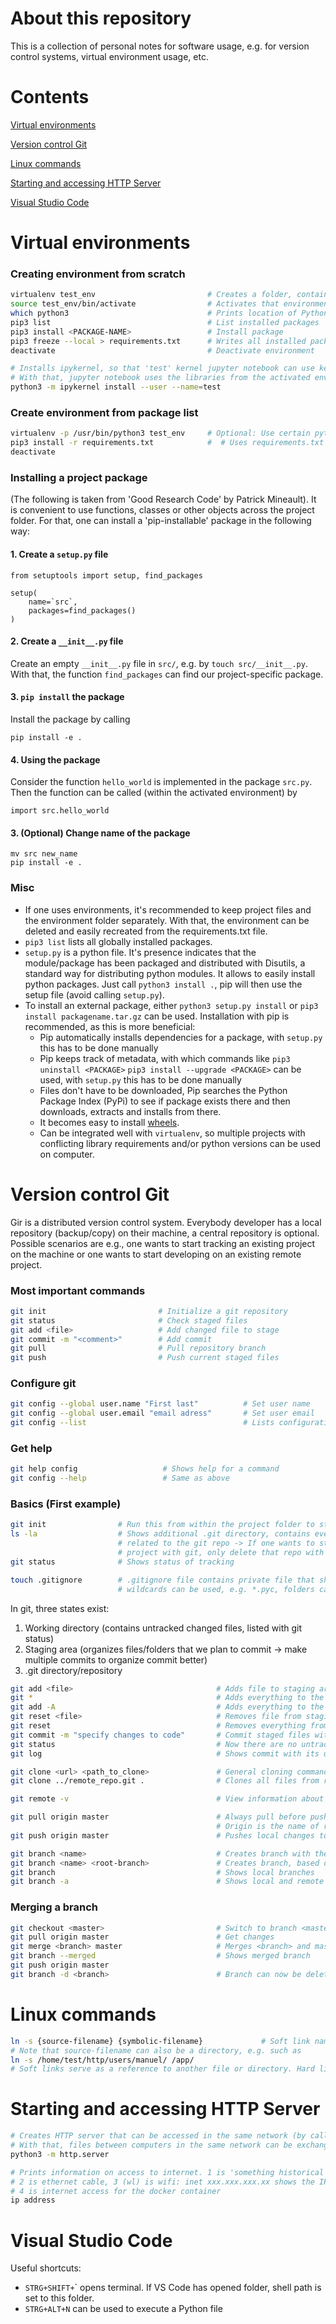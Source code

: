 # About this repository

This is a collection of personal notes for software usage, e.g. for version control
systems, virtual environment usage, etc.

# Contents
[Virtual environments](https://github.com/mankuch/tool-notes/#virtual-environments)

[Version control Git](https://github.com/mankuch/tool-notes/#version-control-git)

[Linux commands](https://github.com/mankuch/tool-notes/#linux-commands)

[Starting and accessing HTTP Server](https://github.com/mankuch/tool-notes/#starting-and-accessing-http-server)

[Visual Studio Code](https://github.com/mankuch/tool-notes/#visual-studio-code)

# Virtual environments

### Creating environment from scratch
```bash
virtualenv test_env                         # Creates a folder, containing a virtual environment
source test_env/bin/activate                # Activates that environment
which python3                               # Prints location of Python executable (can also test which pip3)
pip3 list                                   # List installed packages
pip3 install <PACKAGE-NAME>                 # Install package
pip3 freeze --local > requirements.txt      # Writes all installed packages to .txt file. With that, environment can be easily recreated
deactivate                                  # Deactivate environment

# Installs ipykernel, so that 'test' kernel jupyter notebook can use kernel 'test'
# With that, jupyter notebook uses the libraries from the activated environment (instead of the globally installed libraries)
python3 -m ipykernel install --user --name=test
```

### Create environment from package list
```bash
virtualenv -p /usr/bin/python3 test_env     # Optional: Use certain python version
pip3 install -r requirements.txt            #  # Uses requirements.txt inside environment folder to install packages
deactivate
```

### Installing a project package
(The following is taken from 'Good Research Code' by Patrick Mineault).
It is convenient to use functions, classes or other objects across the project folder. For that, one can install a 'pip-installable' package in the following way:
#### 1. Create a `setup.py` file
```
from setuptools import setup, find_packages

setup(
    name=`src`,
    packages=find_packages()
)
```
#### 2. Create a `__init__.py` file
Create an empty `__init__.py` file in `src/`, e.g. by `touch src/__init__.py`. With that, the function `find_packages` can find our project-specific package.

#### 3. `pip install` the package
Install the package by calling
```
pip install -e .
```
#### 4. Using the package
Consider the function `hello_world` is implemented
in the package `src.py`. Then the function can be
called (within the activated environment) by
```
import src.hello_world
```
#### 3. (Optional) Change name of the package
```
mv src new_name
pip install -e .
```
### Misc
- If one uses environments, it's recommended to keep project files and the environment
folder separately. With that, the environment can be deleted and easily recreated
from the requirements.txt file.
- ```pip3 list``` lists all globally installed packages.
- ```setup.py``` is a python file. It's presence indicates that the module/package
has been packaged and distributed with Disutils, a standard way for distributing
python modules. It allows to easily install python packages. Just call
```python3 install .```, pip will then use the setup file (avoid calling
```setup.py```).
- To install an external package, either ```python3 setup.py install``` or
```pip3 install packagename.tar.gz``` can be used. Installation with pip is
recommended, as this is more beneficial:
  - Pip automatically installs dependencies for a package, with ```setup.py``` this
  has to be done manually
  - Pip keeps track of metadata, with which commands like ```pip3 uninstall <PACKAGE>```
  ```pip3 install --upgrade <PACKAGE>``` can be used, with ```setup.py``` this has
  to be done manually
  - Files don't have to be downloaded, Pip searches the Python Package Index (PyPi)
  to see if package exists there and then downloads, extracts and installs from there.
  - It becomes easy to install [wheels](https://pythonwheels.com/).
  - Can be integrated well with ```virtualenv```, so multiple projects with
  conflicting library requirements and/or python versions can be used on computer.

# Version control Git
Gir is a distributed version control system. Everybody developer has a local
repository (backup/copy) on their machine, a central repository is optional.
Possible scenarios are e.g., one wants to start tracking an existing project
on the machine or one wants to start developing on an existing remote project.

### Most important commands
```bash
git init                         # Initialize a git repository
git status                       # Check staged files
git add <file>                   # Add changed file to stage
git commit -m "<comment>"        # Add commit
git pull                         # Pull repository branch
git push                         # Push current staged files
```

### Configure git
```bash
git config --global user.name "First last"          # Set user name
git config --global user.email "email adress"       # Set user email
git config --list                                   # Lists configuration values
```

### Get help
```bash
git help config                   # Shows help for a command
git config --help                 # Same as above
```

### Basics (First example)
```bash
git init                # Run this from within the project folder to start tracking
ls -la                  # Shows additional .git directory, contains everything that is
                        # related to the git repo -> If one wants to stop tracking that
                        # project with git, only delete that repo with rm -rf .git
git status              # Shows status of tracking

touch .gitignore        # .gitignore file contains private file that shouldn't be tracked
                        # wildcards can be used, e.g. *.pyc, folders can also be added
```

In git, three states exist:
1. Working directory (contains untracked changed files, listed with git status)
2. Staging area (organizes files/folders that we plan to commit -> make multiple commits to organize commit better)
3. .git directory/repository

```bash
git add <file>                                # Adds file to staging area
git *                                         # Adds everything to the staging area
git add -A                                    # Adds everything to the staging area
git reset <file>                              # Removes file from staging area
git reset                                     # Removes everything from staging area
git commit -m "specify changes to code"       # Commit staged files with a message
git status                                    # Now there are no untracked files, therefore the working directory is clean
git log                                       # Shows commit with its unique hash, author and date

git clone <url> <path_to_clone>               # General cloning command
git clone ../remote_repo.git .                # Clones all files from remote_repo.git dicectory to .

git remote -v                                 # View information about repository

git pull origin master                        # Always pull before push, people could have changed the code in the
                                              # Origin is the name of repository, master is branch we want to push to
git push origin master                        # Pushes local changes to repo, so other people have access to it

git branch <name>                             # Creates branch with the name "name"
git branch <name> <root-branch>               # Creates branch, based on existing branch
git branch                                    # Shows local branches
git branch -a                                 # Shows local and remote branches
```

### Merging a branch
```bash
git checkout <master>                         # Switch to branch <master>
git pull origin master                        # Get changes
git merge <branch> master                     # Merges <branch> and master
git branch --merged                           # Shows merged branch
git push origin master
git branch -d <branch>                        # Branch can now be deleted
```

# Linux commands
```bash
ln -s {source-filename} {symbolic-filename}             # Soft link named symbolic-filename, refering to the symbolic filepath
# Note that source-filename can also be a directory, e.g. such as
ln -s /home/test/http/users/manuel/ /app/
# Soft links serve as a reference to another file or directory. Hard links refer to the actual location of physical data.
```


# Starting and accessing HTTP Server
```bash
# Creates HTTP server that can be accessed in the same network (by calling IP address and port in browser, e.g. 127.0.0.1:8000)
# With that, files between computers in the same network can be exchanged
python3 -m http.server

# Prints information on access to internet. 1 is 'something historical' (can be ignored),
# 2 is ethernet cable, 3 (wl) is wifi: inet xxx.xxx.xxx.xx shows the IP address,
# 4 is internet access for the docker container
ip address
```

# Visual Studio Code
Useful shortcuts:
- `STRG+SHIFT+`\` opens terminal. If VS Code has opened folder, shell path is set to this folder.
- `STRG+ALT+N` can be used to execute a Python file
